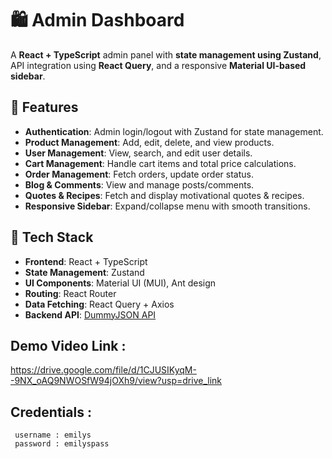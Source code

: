 
# 🛍️ Admin Dashboard

A **React + TypeScript** admin panel with **state management using Zustand**, API integration using **React Query**, and a responsive **Material UI-based sidebar**.

## 🚀 Features
- **Authentication**: Admin login/logout with Zustand for state management.
- **Product Management**: Add, edit, delete, and view products.
- **User Management**: View, search, and edit user details.
- **Cart Management**: Handle cart items and total price calculations.
- **Order Management**: Fetch orders, update order status.
- **Blog & Comments**: View and manage posts/comments.
- **Quotes & Recipes**: Fetch and display motivational quotes & recipes.
- **Responsive Sidebar**: Expand/collapse menu with smooth transitions.


## 📂 Tech Stack
- **Frontend**: React + TypeScript
- **State Management**: Zustand
- **UI Components**: Material UI (MUI), Ant design
- **Routing**: React Router
- **Data Fetching**: React Query + Axios
- **Backend API**: [DummyJSON API](https://dummyjson.com/)


## Demo Video Link :
https://drive.google.com/file/d/1CJUSIKyqM--9NX_oAQ9NWOSfW94jOXh9/view?usp=drive_link

## Credentials :
     username : emilys
     password : emilyspass

